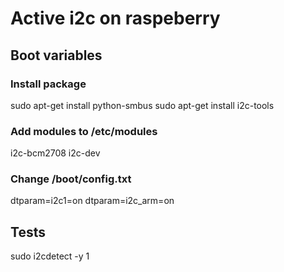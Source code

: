 # Active i2c on raspeberry #

## Boot variables ##

### Install package ###

sudo apt-get install python-smbus
sudo apt-get install i2c-tools

### Add modules to /etc/modules ###

i2c-bcm2708 
i2c-dev

### Change /boot/config.txt ###

dtparam=i2c1=on
dtparam=i2c_arm=on

## Tests ##

sudo i2cdetect -y 1
